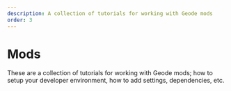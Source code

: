 ```yaml
---
description: A collection of tutorials for working with Geode mods
order: 3
---
```


# Mods

These are a collection of tutorials for working with Geode mods; how to setup your developer environment, how to add settings, dependencies, etc.
